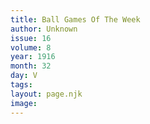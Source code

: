 ```yaml
---
title: Ball Games Of The Week
author: Unknown
issue: 16
volume: 8
year: 1916
month: 32
day: V
tags:
layout: page.njk
image:
---
```





